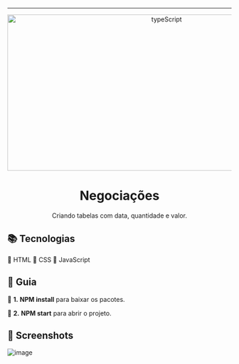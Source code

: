 <hr>

 <div align="center"> <img height="350" width="700" src="https://user-images.githubusercontent.com/55288799/220983597-bd015cc4-feea-40d9-8137-7798c99e0c5e.png?raw=true" alt="typeScript"> </div>

<h1 align="center"> Negociações </h1>

<p align="center">Criando tabelas com data, quantidade e valor.
</p>

## 📚 Tecnologias
🔹  HTML
🔹  CSS
🔹  JavaScript

<h2>🔺 Guia </h2>


🔹 <strong>1.</strong> <strong>NPM install</strong> para baixar os pacotes.

🔹 <strong>2.</strong> <strong>NPM start</strong> para abrir o projeto.

## 🚦 Screenshots

![image](https://user-images.githubusercontent.com/55288799/220986109-ffeb2f68-2487-4ee0-b878-118a84f7730f.png)
